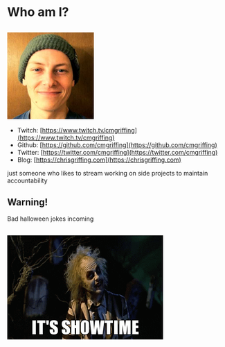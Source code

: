 # Who am I?

##

<img height="200" width="200" src="./assets/selfportrait.jpeg">

- Twitch: [https://www.twitch.tv/cmgriffing](https://www.twitch.tv/cmgriffing)
- Github: [https://github.com/cmgriffing](https://github.com/cmgriffing)
- Twitter: [https://twitter.com/cmgriffing](https://twitter.com/cmgriffing)
- Blog: [https://chrisgriffing.com](https://chrisgriffing.com)

<div class="notes">
just someone who likes to stream working on side projects to maintain accountability
</div>

## Warning!

Bad halloween jokes incoming

##

![](./assets/its-showtime.gif)
